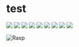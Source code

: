 # test


<img src="https://img.shields.io/badge/RASPBERRY PI-#A22846?style=flat&logo=Raspberry Pi&logoColor=white"/>
<img src="https://img.shields.io/badge/AMAZON IoT-#FF9900 IoT?style=flat&logo=AMAZON IoT&logoColor=white"/>
<img src="https://img.shields.io/badge/JUNIT5-#25A162?style=flat&logo=junit5&logoColor=white"/>
<img src="https://img.shields.io/badge/PYTHON OBD-#3776AB?style=flat&logo=PYTHON OBD&logoColor=white"/>
<img src="https://img.shields.io/badge/MUI-#007FFF?style=flat&logo=MUI&logoColor=white"/>
<img src="https://img.shields.io/badge/NAVER MAP API-#03C75A?style=flat&logo=NAVER MAP API&logoColor=white"/>
<img src="https://img.shields.io/badge/NOTION-#000000?style=flat&logo=NOTION&logoColor=white"/>
<img src="https://img.shields.io/badge/discord-#5865F2?style=flat&logo=discord&logoColor=white"/>
<img src="https://img.shields.io/badge/아이콘내용-바탕색?style=flat&logo=로고이름&logoColor=white"/>


![Rasp](https://img.shields.io/badge/raspberrypi-A22846?style=for-the-badge&logo=raspbeeerrerrypi&logoColor=white)
